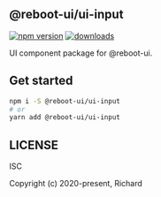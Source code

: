 ## @reboot-ui/ui-input

[![npm version](https://img.shields.io/npm/v/@reboot-ui/ui-input.svg)](https://www.npmjs.org/package/@reboot-ui/ui-input)
[![downloads](https://img.shields.io/npm/dm/@reboot-ui/ui-input.svg)](https://www.npmjs.org/package/@reboot-ui/ui-input)

UI component package for @reboot-ui.

## Get started

```bash
npm i -S @reboot-ui/ui-input
# or
yarn add @reboot-ui/ui-input
```

## LICENSE

ISC

Copyright (c) 2020-present, Richard
